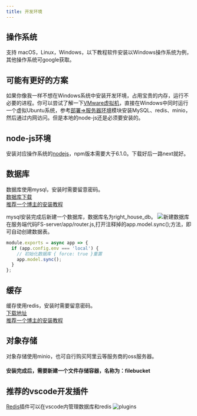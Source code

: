 ```yaml
---
title: 开发环境
---
```

## 操作系统
支持 macOS，Linux，Windows，以下教程软件安装以Windows操作系统为例，其他操作系统可google获取。
## 可能有更好的方案
如果你像我一样不想在Windows系统中安装开发环境，占用宝贵的内存，运行不必要的进程。你可以尝试了解一下[VMware虚拟机](https://baike.baidu.com/item/VMware/5461553?fr=aladdin)，直接在Windows中同时运行一个虚拟Ubuntu系统，参考[部署=>服务器环境](/arrange/environment/)模块安装MySQL、redis、minio，然后通过内网访问。但是本地的node-js还是必须要安装的。
## node-js环境
安装对应操作系统的[nodejs](https://nodejs.org/en)，npm版本需要大于6.1.0。下载好后一路next就好。
## 数据库
数据库使用mysql，安装时需要留意密码。  
[数据库下载](https://dev.mysql.com/downloads/mysql/)  
[推荐一个博主的安装教程](https://blog.csdn.net/Zhangguohao666/article/details/105314085)  


mysql安装完成后新建一个数据库，数据库名为right_house_db。
![新建数据库](/mysql.png)  
在服务端代码FS-server/app/router.js,打开注释掉的app.model.sync();方法，即可自动创建数据表。
```javascript
module.exports = async app => {
  if (app.config.env === 'local') {
    // 初始化数据库 { force: true }重置
    app.model.sync();
  }
};
```

## 缓存
缓存使用redis，安装时需要留意密码。  
[下载地址](https://github.com/tporadowski/redis/)  
[推荐一个博主的安装教程](https://www.redis.com.cn/redis-installation.html)  
## 对象存储
对象存储使用minio，也可自行购买阿里云等服务商的oss服务器。
#### 安装完成后，需要新建一个文件存储容器，名称为：filebucket
## 推荐的vscode开发插件
[Redis](https://marketplace.visualstudio.com/items?itemName=cweijan.vscode-redis-client)插件可以在vscode内管理数据库和redis
![plugins](/plugins.png)

